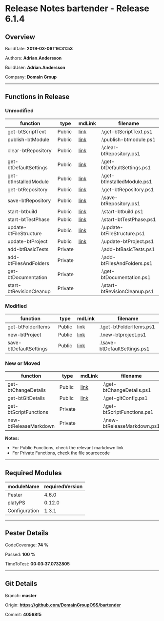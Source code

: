 ﻿
# Release Notes bartender - Release 6.1.4

## Overview

BuildDate: **2019-03-06T16:31:53**

Authors: **Adrian.Andersson**

BuildUser: **Adrian.Andersson**

Company: **Domain Group**


---
## Functions in Release

### Unmodified

|function|type|mdLink|filename|
|-|-|-|-|
|get-btScriptText|Public|[link](/get-btScriptText.md)|.\get-btScriptText.ps1|
|publish-btModule|Public|[link](/publish-btModule.md)|.\publish-btmodule.ps1|
|clear-btRepository|Public|[link](/clear-btRepository.md)|.\clear-btRepository.ps1|
|get-btDefaultSettings|Public|[link](/get-btDefaultSettings.md)|.\get-btDefaultSettings.ps1|
|get-btInstalledModule|Public|[link](/get-btInstalledModule.md)|.\get-btInstalledModule.ps1|
|get-btRepository|Public|[link](/get-btRepository.md)|.\get-btRepository.ps1|
|save-btRepository|Public|[link](/save-btRepository.md)|.\save-btRepository.ps1|
|start-btbuild|Public|[link](/start-btbuild.md)|.\start-btbuild.ps1|
|start-btTestPhase|Public|[link](/start-btTestPhase.md)|.\start-btTestPhase.ps1|
|update-btFileStructure|Public|[link](/update-btFileStructure.md)|.\update-btFileStructure.ps1|
|update-btProject|Public|[link](/update-btProject.md)|.\update-btProject.ps1|
|add-btBasicTests|Private||.\add-btBasicTests.ps1|
|add-btFilesAndFolders|Private||.\add-btFilesAndFolders.ps1|
|get-btDocumentation|Private||.\get-btDocumentation.ps1|
|start-btRevisionCleanup|Private||.\start-btRevisionCleanup.ps1|


### Modified

|function|type|mdLink|filename|
|-|-|-|-|
|get-btFolderItems|Public|[link](/get-btFolderItems.md)|.\get-btFolderItems.ps1|
|new-btProject|Public|[link](/new-btProject.md)|.\new-btproject.ps1|
|save-btDefaultSettings|Public|[link](/save-btDefaultSettings.md)|.\save-btDefaultSettings.ps1|


### New or Moved

|function|type|mdLink|filename|
|-|-|-|-|
|get-btChangeDetails|Public|[link](/get-btChangeDetails.md)|.\get-btChangeDetails.ps1|
|get-btGitDetails|Public|[link](/get-btGitDetails.md)|.\get-gitConfig.ps1|
|get-btScriptFunctions|Private||.\get-btScriptFunctions.ps1|
|new-btReleaseMarkdown|Private||.\new-btReleaseMarkdown.ps1|


**Notes:**
 - For Public Functions, check the relevant markdown link
 - For Private Functions, check the file sourcecode

---
## Required Modules

|moduleName|requiredVersion|
|-|-|
|Pester|4.6.0|
|platyPS|0.12.0|
|Configuration|1.3.1|


---
## Pester Details

CodeCoverage: **74 %**

Passed: **100 %**

TimeToTest: **00:03:37.0732805**


---
## Git Details

Branch: **master**

Origin: **https://github.com/DomainGroupOSS/bartender**

Commit: **40568f5**




